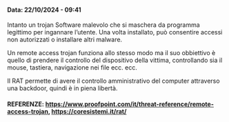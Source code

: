 #### Data: 22/10/2024 - 09:41

Intanto un trojan Software malevolo che si maschera da programma legittimo per ingannare l’utente. Una volta installato, può consentire accessi non autorizzati o installare altri malware.

Un remote access trojan funziona allo stesso modo ma il suo obbiettivo è quello di prendere il controllo del dispositivo della vittima, controllando sia il mouse, tastiera, navigazione nei file ecc. ecc.

Il RAT permette di avere il controllo amministrativo del computer attraverso una backdoor, quindi è in piena libertà.

#### REFERENZE: https://www.proofpoint.com/it/threat-reference/remote-access-trojan, https://coresistemi.it/rat/